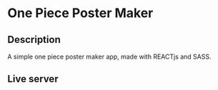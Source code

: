 # One Piece Poster Maker

## Description

A simple one piece poster maker app, made with REACTjs and SASS.

## Live server

